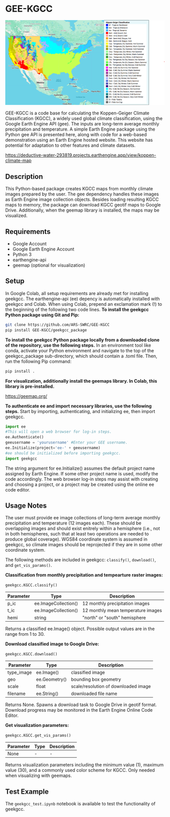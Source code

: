 # GEE-KGCC

![](Images/LandingImage.png)

GEE-KGCC is a code base for calculating the Koppen-Geiger Climate Classification (KGCC), a widely used global climate classification, using the Google Earth Engine API (gee). The inputs are long-term average monthly precipitation and temperature. A simple Earth Engine package using the Python gee API is presented here, along with code for a web-based demonstration using an Earth Engine hosted website. This website has potential for adaptation to other features and climate datasets.

https://deductive-water-293819.projects.earthengine.app/view/koppen-climate-map

## Description
This Python-based package creates KGCC maps from monthly climate images prepared by the user. The gee dependency handles these images as Earth Engine image collection objects. Besides loading resulting KGCC maps to memory, the package can download KGCC geotif maps to Google Drive. Additionally, when the geemap library is installed, the maps may be visualized. 

## Requirements
- Google Account
- Google Earth Engine Account
- Python 3
- earthengine-api
- geemap (optional for visualization)

## Setup
In Google Colab, all setup requirements are already met for installing geekgcc. The earthengine-api (ee) depency is automatically installed with geekgcc and Colab. When using Colab, prepend an exclamation mark (!) to the beginning of the following two code lines.
**To install the geekgcc Python package using Git and Pip:**
```bash
git clone https://github.com/ARS-SWRC/GEE-KGCC
pip install GEE-KGCC/geekgcc_package
```
**To install the geekgcc Python package locally from a downloaded clone of the repository, use the following steps.** In an environment tool like conda, activate your Python environment and navigate to the top of the geekgcc_package sub-directory, which should contain a .toml file. Then, run the following Pip command:
```bash
pip install .
```
**For visualization, additionally install the geemaps library. In Colab, this library is pre-installed.**

https://geemap.org/

**To authenticate ee and import necessary libraries, use the following steps.** Start by importing, authenticating, and initializing ee, then import geekgcc.
```python
import ee
#This will open a web browser for log-in steps.
ee.Authenticate()
geeusername = 'yourusername' #Enter your GEE username.
ee.Initialize(project='ee-' + geeusername)
#ee should be initialized before importing geekgcc.
import geekgcc
```
The string argument for ee.Initialize() assumes the default project name assigned by Earth Engine. If some other project name is used, modify the code accordingly. The web browser log-in steps may assist with creating and choosing a project, or a project may be created using the online ee code editor.

## Usage Notes
The user must provide ee image collections of long-term average monthly precipitation and temperature (12 images each). These should be overlapping images and should exist enitrely within a hemisphere (i.e., not in both hemispheres, such that at least two operations are needed to produce global coverage). WGS84 coordinate system is assumed in geekgcc, so climate images should be reprojected if they are in some other coordinate system.

The following methods are included in geekgcc: `classify()`, `download()`, and `get_vis_params()`.

**Classification from monthly precipitation and tempearture raster images:**

`geekgcc.KGCC.classify()`

| Parameter | Type | Description |
| ------ | ------ | ------ |
| p_ic | ee.ImageCollection() | 12 monthly precipitation images |
| t_ic | ee.ImageCollection() | 12 monthly mean temperature images |
| hemi | string | "north" or "south" hemisphere |

Returns a classified ee.Image() object. Possible output values are in the range from 1 to 30.

**Download classified image to Google Drive:**

`geekgcc.KGCC.download()`

| Parameter | Type | Description |
| ------ | ------ | ------ |
| type_image | ee.Image() | classified image |
| geo | ee.Geometry() | bounding box geometry |
| scale | float | scale/resolution of downloaded image |
| filename | ee.String() | downloaded file name |

Returns None. Spawns a download task to Google Drive in geotif format. Download progress may be monitored in the Earth Engine Online Code Editor.

**Get visualization parameters:**

`geekgcc.KGCC.get_vis_params()`

| Parameter | Type | Description |
| ------ | ------ | ------ |
| None | - | - |

Returns visualization parameters including the minimum value (1), maximum value (30), and a commonly used color scheme for KGCC. Only needed when visualizing with geemaps.

## Test Example
The `geekgcc_test.ipynb` notebook is available to test the functionality of geekgcc.

